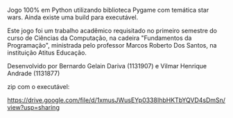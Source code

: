 Jogo 100% em Python utilizando biblioteca Pygame com temática star wars.
Ainda existe uma build para executável.

Este jogo foi um trabalho acadêmico requisitado no primeiro semestre do curso de Ciências da Computação, na cadeira "Fundamentos da Programação", ministrada pelo professor Marcos Roberto Dos Santos, na instituição Atitus Educação.

Desenvolvido por Bernardo Gelain Dariva (1131907) e Vilmar Henrique Andrade (1131877)


zip com o executável:

https://drive.google.com/file/d/1xmusJWusEYp0338IhbHKTbYQVD4sDmSn/view?usp=sharing
